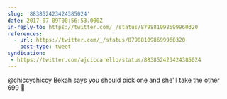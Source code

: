 ```yaml
---
slug: '883852423424385024'
date: 2017-07-09T00:56:53.000Z
in-reply-to: https://twitter.com/_/status/879881098699960320
references:
  - url: https://twitter.com/_/status/879881098699960320
    post-type: tweet
syndication:
 - https://twitter.com/ajciccarello/status/883852423424385024
---
```


@chiccychiccy Bekah says you should pick one and she'll take the other 699 😬
